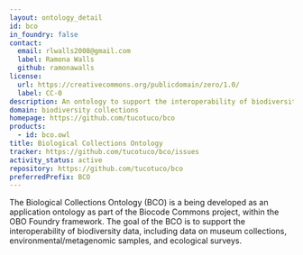 ```yaml
---
layout: ontology_detail
id: bco
in_foundry: false
contact:
  email: rlwalls2008@gmail.com
  label: Ramona Walls
  github: ramonawalls
license:
  url: https://creativecommons.org/publicdomain/zero/1.0/
  label: CC-0
description: An ontology to support the interoperability of biodiversity data, including data on museum collections, environmental/metagenomic samples, and ecological surveys.
domain: biodiversity collections
homepage: https://github.com/tucotuco/bco
products:
  - id: bco.owl
title: Biological Collections Ontology
tracker: https://github.com/tucotuco/bco/issues
activity_status: active
repository: https://github.com/tucotuco/bco
preferredPrefix: BCO
---
```


The Biological Collections Ontology (BCO) is a being developed as an application ontology as part of the Biocode Commons project, within the OBO Foundry framework. The goal of the BCO is to support the interoperability of biodiversity data, including data on museum collections, environmental/metagenomic samples, and ecological surveys.
